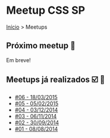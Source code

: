 Meetup CSS SP
======

[Início](../README.md) > Meetups

## Próximo meetup :calendar:

Em breve! 

## Meetups já realizados :ballot_box_with_check: :facepunch:

* [#06 - 18/03/2015](meetups/06.md)
* [#05 - 05/02/2015](meetups/05.md)
* [#04 - 03/12/2014](meetups/04.md)
* [#03 - 06/11/2014](meetups/03.md)
* [#02 - 30/09/2014](meetups/02.md)
* [#01 - 08/08/2014](meetups/01.md)
